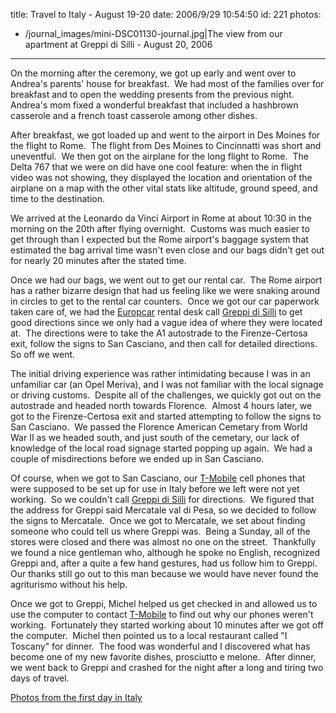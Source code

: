 title: Travel to Italy - August 19-20
date: 2006/9/29 10:54:50
id: 221
photos:
- /journal_images/mini-DSC01130-journal.jpg|The view from our apartment at Greppi di Silli - August 20, 2006
---
On the morning after the ceremony, we got up early and went over to Andrea's parents' house for breakfast.  We had most of the families over for breakfast and to open the wedding presents from the previous night.  Andrea's mom fixed a wonderful breakfast that included a hashbrown casserole and a french toast casserole among other dishes. 

After breakfast, we got loaded up and went to the airport in Des Moines for the flight to Rome.  The flight from Des Moines to Cincinnatti was short and uneventful.  We then got on the airplane for the long flight to Rome.  The Delta 767 that we were on did have one cool feature: when the in flight video was not showing, they displayed the location and orientation of the airplane on a map with the other vital stats like altitude, ground speed, and time to the destination. 

We arrived at the Leonardo da Vinci Airport in Rome at about 10:30 in the morning on the 20th after flying overnight.  Customs was much easier to get through than I expected but the Rome airport's baggage system that estimated the bag arrival time wasn't even close and our bags didn't get out for nearly 20 minutes after the stated time. 

Once we had our bags, we went out to get our rental car.  The Rome airport has a rather bizarre design that had us feeling like we were snaking around in circles to get to the rental car counters.  Once we got our car paperwork taken care of, we had the [Europcar](http://www.europcar.it/) rental desk call [Greppi di Silli](http://agriturismo.igreppidisilli.it/) to get good directions since we only had a vague idea of where they were located at.  The directions were to take the A1 autostrade to the Firenze-Certosa exit, follow the signs to San Casciano, and then call for detailed directions.  So off we went.

The initial driving experience was rather intimidating because I was in an unfamiliar car (an Opel Meriva), and I was not familiar with the local signage or driving customs.  Despite all of the challenges, we quickly got out on the autostrade and headed north towards Florence.  Almost 4 hours later, we got to the Firenze-Certosa exit and started attempting to follow the signs to San Casciano.  We passed the Florence American Cemetary from World War II as we headed south, and just south of the cemetary, our lack of knowledge of the local road signage started popping up again.  We had a couple of misdirections before we ended up in San Casciano.

Of course, when we got to San Casciano, our [T-Mobile](http://www.t-mobile.com/) cell phones that were supposed to be set up for use in Italy before we left were not yet working.  So we couldn't call [Greppi di Silli](http://agriturismo.igreppidisilli.it/) for directions.  We figured that the address for Greppi said Mercatale val di Pesa, so we decided to follow the signs to Mercatale.  Once we got to Mercatale, we set about finding someone who could tell us where Greppi was.  Being a Sunday, all of the stores were closed and there was almost no one on the street.  Thankfully we found a nice gentleman who, although he spoke no English, recognized Greppi and, after a quite a few hand gestures, had us follow him to Greppi.  Our thanks still go out to this man because we would have never found the agriturismo without his help.

Once we got to Greppi, Michel helped us get checked in and allowed us to use the computer to contact [T-Mobile](http://www.t-mobile.com/) to find out why our phones weren't working.  Fortunately they started working about 10 minutes after we got off the computer.  Michel then pointed us to a local restaurant called "I Toscany" for dinner.  The food was wonderful and I discovered what has become one of my new favorite dishes, prosciutto e melone.  After dinner, we went back to Greppi and crashed for the night after a long and tiring two days of travel.

[Photos from the first day in Italy](PhotoAlbum.aspx?ID=ITALY2006-DAY1)